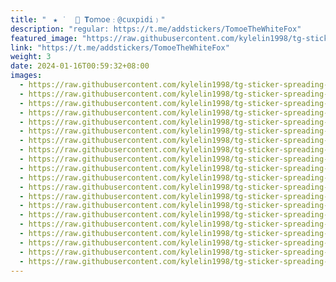 ```yaml
---
title: "ㅤ★ ˙  ׅ🐚 𝐓𝗈𝗆𝗈𝖾﹕@cuxpidi﹚"
description: "regular: https://t.me/addstickers/TomoeTheWhiteFox"
featured_image: "https://raw.githubusercontent.com/kylelin1998/tg-sticker-spreading-worldwide-images/main/img/2f98620f-2d20-4bc0-9264-4c3e2a19e3f9.jpg"
link: "https://t.me/addstickers/TomoeTheWhiteFox"
weight: 3
date: 2024-01-16T00:59:32+08:00
images:
  - https://raw.githubusercontent.com/kylelin1998/tg-sticker-spreading-worldwide-images/main/img/2f98620f-2d20-4bc0-9264-4c3e2a19e3f9.jpg
  - https://raw.githubusercontent.com/kylelin1998/tg-sticker-spreading-worldwide-images/main/img/2828ca68-022e-47ed-8e9d-4d16779173da.jpg
  - https://raw.githubusercontent.com/kylelin1998/tg-sticker-spreading-worldwide-images/main/img/6f9c9f20-7239-4707-b7d5-48067ae4b60b.jpg
  - https://raw.githubusercontent.com/kylelin1998/tg-sticker-spreading-worldwide-images/main/img/4b6c87db-f8d9-4f78-b73f-e399b17be33c.jpg
  - https://raw.githubusercontent.com/kylelin1998/tg-sticker-spreading-worldwide-images/main/img/88f64e6f-026e-4e30-aca8-785af7c800de.jpg
  - https://raw.githubusercontent.com/kylelin1998/tg-sticker-spreading-worldwide-images/main/img/a8298106-7319-4351-b141-1a892f406f32.jpg
  - https://raw.githubusercontent.com/kylelin1998/tg-sticker-spreading-worldwide-images/main/img/ac61c87d-a8df-4847-8a50-60d291122649.jpg
  - https://raw.githubusercontent.com/kylelin1998/tg-sticker-spreading-worldwide-images/main/img/6e4f6a27-6da4-4d4c-83a4-ced827c68d52.jpg
  - https://raw.githubusercontent.com/kylelin1998/tg-sticker-spreading-worldwide-images/main/img/13da0370-9c2b-484b-b5f8-e6f3f81582d5.jpg
  - https://raw.githubusercontent.com/kylelin1998/tg-sticker-spreading-worldwide-images/main/img/2f4179fd-b03d-4b70-8892-54ba4eccb66e.jpg
  - https://raw.githubusercontent.com/kylelin1998/tg-sticker-spreading-worldwide-images/main/img/92355978-5cd2-4ebb-9c79-9b82713f13ae.jpg
  - https://raw.githubusercontent.com/kylelin1998/tg-sticker-spreading-worldwide-images/main/img/0ed8aa02-41a1-400d-b64c-e30c13deeef3.jpg
  - https://raw.githubusercontent.com/kylelin1998/tg-sticker-spreading-worldwide-images/main/img/fe6c5230-10e1-4e8b-9151-4b9d6928ccb3.jpg
  - https://raw.githubusercontent.com/kylelin1998/tg-sticker-spreading-worldwide-images/main/img/b5ee5dc9-ed4c-4832-a13c-24c5e35e5940.jpg
  - https://raw.githubusercontent.com/kylelin1998/tg-sticker-spreading-worldwide-images/main/img/33d1e319-6ff9-4227-b3d5-e224a0ae30dc.jpg
  - https://raw.githubusercontent.com/kylelin1998/tg-sticker-spreading-worldwide-images/main/img/60ed6172-7fb3-4efc-a0da-c2c7c2e857ef.jpg
  - https://raw.githubusercontent.com/kylelin1998/tg-sticker-spreading-worldwide-images/main/img/cbaf6771-0663-48e7-928b-bccdcda50bd2.jpg
  - https://raw.githubusercontent.com/kylelin1998/tg-sticker-spreading-worldwide-images/main/img/a88e857c-73e1-4187-bc0b-523a6d3d0782.jpg
  - https://raw.githubusercontent.com/kylelin1998/tg-sticker-spreading-worldwide-images/main/img/e9ed4468-cae2-45a6-b5e9-db4383a4f0ed.jpg
  - https://raw.githubusercontent.com/kylelin1998/tg-sticker-spreading-worldwide-images/main/img/8bc71604-2372-4af1-a824-28f834d6f5b7.jpg
---
```


